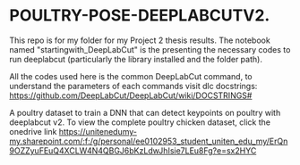 # POULTRY-POSE-DEEPLABCUTV2.
This repo is for my folder for my Project 2 thesis results.
The notebook named "startingwith_DeepLabCut" is the presenting the necessary codes to run deeplabcut (particularly the library installed and the folder path).


All the codes used here is the common DeepLabCut command, to understand the parameters of each commands visit dlc docstrings: https://github.com/DeepLabCut/DeepLabCut/wiki/DOCSTRINGS#


A poultry dataset to train a DNN that can detect keypoints on poultry with deeplabcut v2.
To view the complete poultry chicken dataset, click the onedrive link 
https://unitenedumy-my.sharepoint.com/:f:/g/personal/ee0102953_student_uniten_edu_my/ErQn9OZZyuFEuQ4XCLW4N4QBGJ6bKzLdwJhIsie7LEu8Fg?e=sx2HYC
